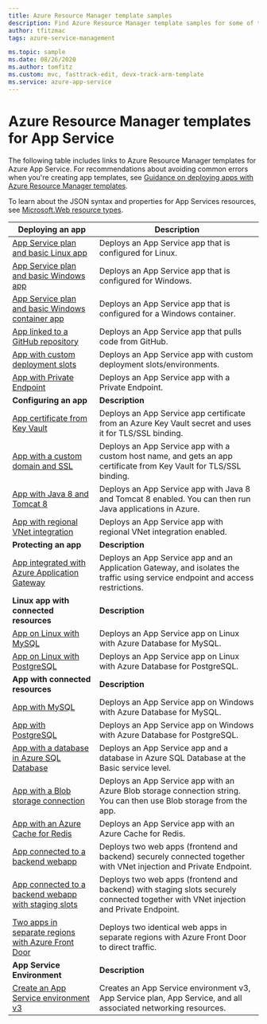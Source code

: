 ```yaml
---
title: Azure Resource Manager template samples
description: Find Azure Resource Manager template samples for some of the common App Service scenarios. Learn how to automate your App Service deployment or management tasks.
author: tfitzmac
tags: azure-service-management

ms.topic: sample
ms.date: 08/26/2020
ms.author: tomfitz
ms.custom: mvc, fasttrack-edit, devx-track-arm-template
ms.service: azure-app-service
---
```

# Azure Resource Manager templates for App Service

The following table includes links to Azure Resource Manager templates for Azure App Service. For recommendations about avoiding common errors when you're creating app templates, see [Guidance on deploying apps with Azure Resource Manager templates](deploy-resource-manager-template.md).

To learn about the JSON syntax and properties for App Services resources, see [Microsoft.Web resource types](/azure/templates/microsoft.web/allversions).

| Deploying an app | Description |
|-|-|
| [App Service plan and basic Linux app](https://github.com/Azure/azure-quickstart-templates/tree/master/quickstarts/microsoft.web/webapp-basic-linux) | Deploys an App Service app that is configured for Linux. |
| [App Service plan and basic Windows app](https://github.com/Azure/azure-quickstart-templates/tree/master/quickstarts/microsoft.web/webapp-basic-windows) | Deploys an App Service app that is configured for Windows. |
| [App Service plan and basic Windows container app](https://github.com/Azure/azure-quickstart-templates/tree/master/quickstarts/microsoft.web/app-service-docs-windows-container) | Deploys an App Service app that is configured for a Windows container. |
| [App linked to a GitHub repository](https://github.com/Azure/azure-quickstart-templates/tree/master/quickstarts/microsoft.web/web-app-github-deploy)| Deploys an App Service app that pulls code from GitHub. |
| [App with custom deployment slots](https://github.com/Azure/azure-quickstart-templates/tree/master/quickstarts/microsoft.web/webapp-custom-deployment-slots)| Deploys an App Service app with custom deployment slots/environments. |
| [App with Private Endpoint](https://github.com/Azure/azure-quickstart-templates/tree/master/quickstarts/microsoft.web/private-endpoint-webapp)| Deploys an App Service app with a Private Endpoint. |
|**Configuring an app**| **Description** |
| [App certificate from Key Vault](https://github.com/Azure/azure-quickstart-templates/tree/master/quickstarts/microsoft.web/web-app-certificate-from-key-vault)| Deploys an App Service app certificate from an Azure Key Vault secret and uses it for TLS/SSL binding. |
| [App with a custom domain and SSL](https://github.com/Azure/azure-quickstart-templates/tree/master/quickstarts/microsoft.web/web-app-custom-domain-and-ssl)| Deploys an App Service app with a custom host name, and gets an app certificate from Key Vault for TLS/SSL binding. |
| [App with Java 8 and Tomcat 8](https://github.com/Azure/azure-quickstart-templates/tree/master/quickstarts/microsoft.web/web-app-java-tomcat)| Deploys an App Service app with Java 8 and Tomcat 8 enabled. You can then run Java applications in Azure. |
| [App with regional VNet integration](https://github.com/Azure/azure-quickstart-templates/tree/master/quickstarts/microsoft.web/app-service-regional-vnet-integration)| Deploys an App Service app with regional VNet integration enabled. |
|**Protecting an app**| **Description** |
| [App integrated with Azure Application Gateway](https://github.com/Azure/azure-quickstart-templates/tree/master/quickstarts/microsoft.web/web-app-with-app-gateway-v2)| Deploys an App Service app and an Application Gateway, and isolates the traffic using service endpoint and access restrictions. |
|**Linux app with connected resources**| **Description** |
| [App on Linux with MySQL](https://github.com/Azure/azure-quickstart-templates/tree/master/quickstarts/microsoft.web/webapp-linux-managed-mysql) | Deploys an App Service app on Linux with Azure Database for MySQL. |
| [App on Linux with PostgreSQL](https://github.com/Azure/azure-quickstart-templates/tree/master/quickstarts/microsoft.web/webapp-linux-managed-postgresql) | Deploys an App Service app on Linux with Azure Database for PostgreSQL. |
|**App with connected resources**| **Description** |
| [App with MySQL](https://github.com/Azure/azure-quickstart-templates/tree/master/quickstarts/microsoft.web/webapp-managed-mysql)| Deploys an App Service app on Windows with Azure Database for MySQL. |
| [App with PostgreSQL](https://github.com/Azure/azure-quickstart-templates/tree/master/quickstarts/microsoft.web/webapp-managed-postgresql)| Deploys an App Service app on Windows with Azure Database for PostgreSQL. |
| [App with a database in Azure SQL Database](https://github.com/Azure/azure-quickstart-templates/tree/master/quickstarts/microsoft.web/web-app-sql-database)| Deploys an App Service app and a database in Azure SQL Database at the Basic service level. |
| [App with a Blob storage connection](https://github.com/Azure/azure-quickstart-templates/tree/master/quickstarts/microsoft.web/web-app-blob-connection)| Deploys an App Service app with an Azure Blob storage connection string. You can then use Blob storage from the app. |
| [App with an Azure Cache for Redis](https://github.com/Azure/azure-quickstart-templates/tree/master/quickstarts/microsoft.web/web-app-with-redis-cache)| Deploys an App Service app with an Azure Cache for Redis. |
| [App connected to a backend webapp](https://github.com/Azure/azure-quickstart-templates/tree/master/quickstarts/microsoft.web/webapp-privateendpoint-vnet-injection)| Deploys two web apps (frontend and backend) securely connected together with VNet injection and Private Endpoint. |
| [App connected to a backend webapp with staging slots](https://github.com/Azure/azure-quickstart-templates/tree/master/quickstarts/microsoft.web/webapp-secure-ntier)| Deploys two web apps (frontend and backend) with staging slots securely connected together with VNet injection and Private Endpoint. |
| [Two apps in separate regions with Azure Front Door](https://github.com/Azure/azure-quickstart-templates/tree/master/quickstarts/microsoft.web/webapp-multi-region-front-door) | Deploys two identical web apps in separate regions with Azure Front Door to direct traffic. |
|**App Service Environment**| **Description** |
| [Create an App Service environment v3](https://github.com/Azure/azure-quickstart-templates/tree/master/quickstarts/microsoft.web/web-app-asp-app-on-asev3-create) | Creates an App Service environment v3, App Service plan, App Service, and all associated networking resources. |
